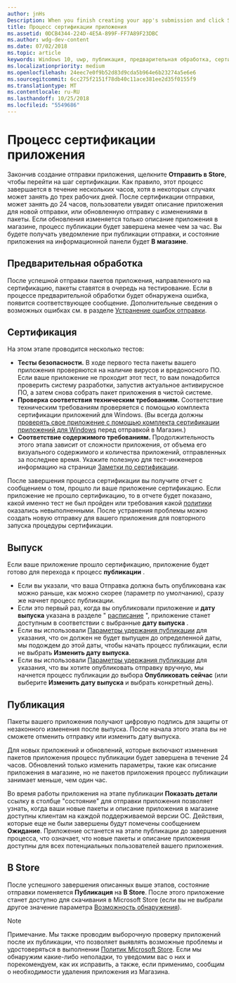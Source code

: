 ```yaml
---
author: jnHs
Description: When you finish creating your app's submission and click Submit to the Store, the submission enters the certification step.
title: Процесс сертификации приложения
ms.assetid: 0DCB4344-224D-4E5A-899F-FF7A89F23DBC
ms.author: wdg-dev-content
ms.date: 07/02/2018
ms.topic: article
keywords: Windows 10, uwp, публикация, предварительная обработка, сертификация, выпуск, Ожидание, отправка, публикация, состояние, время
ms.localizationpriority: medium
ms.openlocfilehash: 24eec7e0f9b52d83d9cda5b964e6b23274a5e6e6
ms.sourcegitcommit: 6cc275f2151f78db40c11ace381ee2d35f0155f9
ms.translationtype: MT
ms.contentlocale: ru-RU
ms.lasthandoff: 10/25/2018
ms.locfileid: "5549686"
---
```

# <a name="the-app-certification-process"></a>Процесс сертификации приложения

Закончив создание отправки приложения, щелкните **Отправить в Store**, чтобы перейти на шаг сертификации. Как правило, этот процесс завершается в течение нескольких часов, хотя в некоторых случаях может занять до трех рабочих дней. После сертификации отправки, может занять до 24 часов, пользователи увидят описание приложения для новой отправки, или обновленную отправку с изменениями в пакеты. Если обновления изменяется только описание приложения в магазине, процесс публикации будет завершена менее чем за час.  Вы будете получать уведомление при публикации отправки, и состояние приложения на информационной панели будет **В магазине**.

## <a name="preprocessing"></a>Предварительная обработка

После успешной отправки пакетов приложения, направленного на сертификацию, пакеты ставятся в очередь на тестирование. Если в процессе предварительной обработки будет обнаружена ошибка, появится соответствующее сообщение. Дополнительные сведения о возможных ошибках см. в разделе [Устранение ошибок отправки](resolve-submission-errors.md).

## <a name="certification"></a>Сертификация

На этом этапе проводится несколько тестов:

-   **Тесты безопасности.** В ходе первого теста пакеты вашего приложения проверяются на наличие вирусов и вредоносного ПО. Если ваше приложение не проходит этот тест, то вам понадобится проверить систему разработки, запустив актуальное антивирусное ПО, а затем снова собрать пакет приложения в чистой системе.
-   **Проверка соответствия техническим требованиям.** Соответствие техническим требованиям проверяется с помощью комплекта сертификации приложений для Windows. (Вы всегда должны [проверять свое приложение с помощью комплекта сертификации приложений для Windows](../debug-test-perf/windows-app-certification-kit.md) перед отправкой в Магазин.)
-   **Соответствие содержимого требованиям.** Продолжительность этого этапа зависит от сложности приложения, от объема его визуального содержимого и количества приложений, отправленных за последнее время. Укажите полезную для тест-инженеров информацию на странице [Заметки по сертификации](notes-for-certification.md).

После завершения процесса сертификации вы получите отчет с сообщением о том, прошло ли ваше приложение сертификацию. Если приложение не прошло сертификацию, то в отчете будет показано, какой именно тест не был пройден или требования какой [политики](https://docs.microsoft.com/legal/windows/agreements/store-policies) оказались невыполненными. После устранения проблемы можно создать новую отправку для вашего приложения для повторного запуска процедуры сертификации.

## <a name="release"></a>Выпуск

Если ваше приложение прошло сертификацию, приложение будет готово для перехода к процесс **публикации** .

- Если вы указали, что ваша Отправка должна быть опубликована как можно раньше, как можно скорее (параметр по умолчанию), сразу же начнет процесс публикации.
- Если это первый раз, когда вы опубликовали приложение и **дату выпуска** указана в разделе " [расписание](configure-precise-release-scheduling.md#release) ", приложение станет доступным в соответствии с выбранные **дату выпуска** .
- Если вы использовали [Параметры удержания публикации](manage-submission-options.md#publishing-hold-options) для указания, что он должен не будет выпущен до определенной даты, мы подождем до этой даты, чтобы начать процесс публикации, если не выбрать **Изменить дату выпуска**.
- Если вы использовали [Параметры удержания публикации](manage-submission-options.md#publishing-hold-options) для указания, что вы хотите опубликовать отправку вручную, мы начнется процесс публикации до выбора **Опубликовать сейчас** (или выберите **Изменить дату выпуска** и выбрать конкретный день).


## <a name="publishing"></a>Публикация

Пакеты вашего приложения получают цифровую подпись для защиты от незаконного изменения после выпуска. После начала этого этапа вы не сможете отменить отправку или изменить дату выпуска.

Для новых приложений и обновлений, которые включают изменения пакетов приложения процесс публикации будет завершена в течение 24 часов. Обновлений только изменить параметры, такие как описание приложения в магазине, но не пакетов приложения процесс публикации занимает меньше, чем один час.

Во время работы приложения на этапе публикации **Показать детали** ссылку в столбце "состояние" для отправки приложения позволяет узнать, когда ваши новые пакеты и описание приложения в магазине доступны клиентам на каждой поддерживаемой версии ОС. Действия, которые еще не были завершены будут помечены сообщением **Ожидание**. Приложение останется на этапе публикации до завершения процесса, что означает, что новые пакеты и описание приложения доступны для всех потенциальных пользователей вашего приложения.

## <a name="in-the-store"></a>В Store 

После успешного завершения описанных выше этапов, состояние отправки поменяется **Публикация** на **В Store**. После этого приложение станет доступно для скачивания в Microsoft Store (если вы не выбрали другое значение параметра [Возможность обнаружения](choose-visibility-options.md#discoverability)). 

> [!NOTE]
> Примечание. Мы также проводим выборочную проверку приложений после их публикации, что позволяет выявлять возможные проблемы и удостоверяться в выполнении [Политик Microsoft Store](https://docs.microsoft.com/legal/windows/agreements/store-policies). Если мы обнаружим какие-либо неполадки, то уведомим вас о них и порекомендуем, как их исправить, а также, если применимо, сообщим о необходимости удаления приложения из Магазина.

 

 

 




